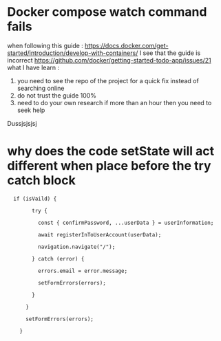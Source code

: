 



# Docker compose watch command fails

when following this guide : https://docs.docker.com/get-started/introduction/develop-with-containers/ 
I see that the guide is incorrect 
https://github.com/docker/getting-started-todo-app/issues/21
what I have learn : 
1. you need to see the repo of the project for a quick fix instead of searching online 
2. do not trust the guide 100% 
3. need to do your own research if more than an hour then  you need to seek help 

Dussjsjsjsj
# why does the code  setState  will act different when place before the try catch block 
```
  if (isVaild) {

        try {

          const { confirmPassword, ...userData } = userInformation;

          await registerInToUserAccount(userData);

          navigation.navigate("/");

        } catch (error) {

          errors.email = error.message;

          setFormErrors(errors);

        }

      }

      setFormErrors(errors);

    }
```